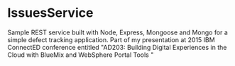 # IssuesService
Sample REST service built with Node, Express, Mongoose and Mongo for a simple defect tracking application. Part of my presentation at 2015 IBM ConnectED  conference entitled  "AD203: Building Digital Experiences in the Cloud with BlueMix and WebSphere Portal Tools	"
